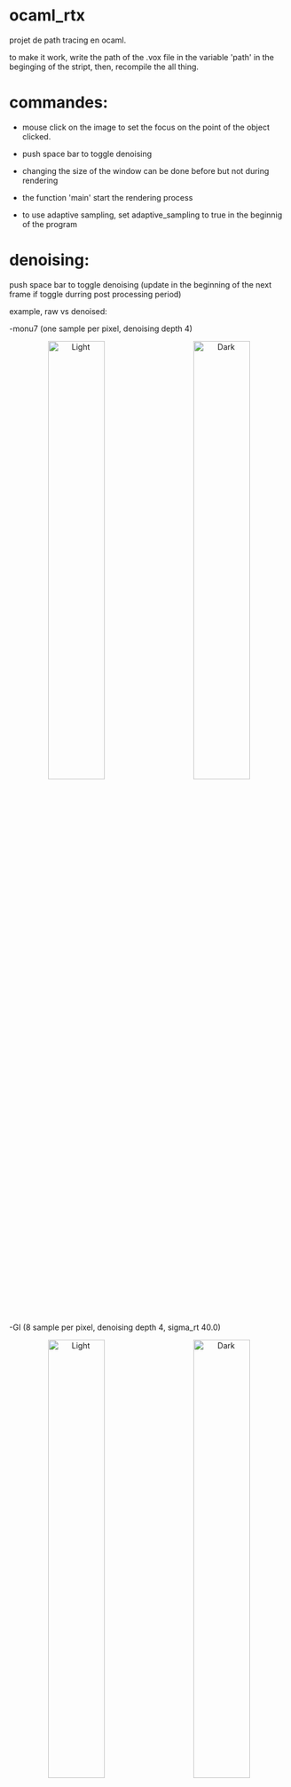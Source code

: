 # ocaml_rtx

projet de path tracing en ocaml.

to make it work, write the path of the .vox file in the variable 'path' in the beginging of the stript,
then, recompile the all thing.

# commandes:
  - mouse click on the image to set the focus on the point of the object clicked.
  - push space bar to toggle denoising

 - changing the size of the window can be done before but not during rendering
 - the function 'main' start the rendering process
 - to use adaptive sampling, set adaptive_sampling to true in the beginnig of the program

# denoising:
push space bar to toggle denoising 
(update in the beginning of the next frame if toggle durring post processing period) 

example, raw vs denoised:

-monu7 (one sample per pixel, denoising depth 4) 

<p align="center">
  <img alt="Light" src="./renders/monu7_1SPP.png" width="45%">
&nbsp; &nbsp; &nbsp; &nbsp;
  <img alt="Dark" src="./renders/monu7_1SPP_denoised.png" width="45%">
</p>

-GI (8 sample per pixel, denoising depth 4, sigma_rt 40.0)

<p align="center">
  <img alt="Light" src="./renders/GL_noise.png" width="45%">
&nbsp; &nbsp; &nbsp; &nbsp;
  <img alt="Dark" src="./renders/GI_denoised.png" width="45%">
</p>

# adaptive sampling:

to use adaptive sampling, set the const 'adaptive_sampling' to true in the beginnig of the program

the idea of adaptive sampling is that somme places are more noisy and need more rays so the renderer only shoot rays where needed,

this is an example of performance with adaptive sampling on 'metal2.vox':
<p align="center">
  <img src="./renders/adapt_plot.png" width="80%">
</p>

# renders:

<p align="center">
  <img src="./renders/chr_knight_dof.png">
  <img src="./renders/monu7.png">
  <img src="./renders/monu16.png">
  <img src="./renders/monu4.png">
  <img src="./renders/mushroom2.png">
  <img src="./renders/metal2.png">
  <img src="./renders/castle.png">
  <img src="./renders/GI.png">
  <img src="./renders/chess.png">
</p>

